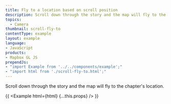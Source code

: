 ```yaml
---
title: Fly to a location based on scroll position
description: Scroll down through the story and the map will fly to the chapter's location.
topics:
  - Camera
thumbnail: scroll-fly-to
contentType: example
layout: example
language:
- JavaScript
products:
- Mapbox GL JS
prependJs:
- "import Example from '../../components/example';"
- "import html from './scroll-fly-to.html';"
---
```


Scroll down through the story and the map will fly to the chapter's location.

{{ <Example html={html} {...this.props} /> }}
